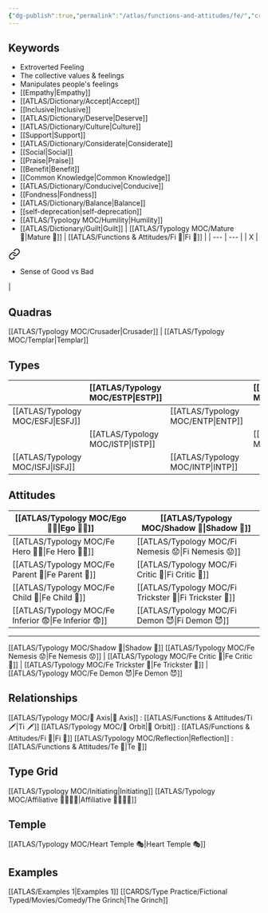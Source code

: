 ```yaml
---
{"dg-publish":true,"permalink":"/atlas/functions-and-attitudes/fe/","created":"2022-12-27T21:20:33.776+01:00","updated":"2023-04-08T11:24:06.531+02:00"}
---
```



## Keywords
- Extroverted Feeling
- The collective values & feelings
- Manipulates people's feelings
- [[Empathy\|Empathy]]
- [[ATLAS/Dictionary/Accept\|Accept]]
- [[Inclusive\|Inclusive]]
- [[ATLAS/Dictionary/Deserve\|Deserve]]
- [[ATLAS/Dictionary/Culture\|Culture]]
- [[Support\|Support]]
- [[ATLAS/Dictionary/Considerate\|Considerate]] 
- [[Social\|Social]]
- [[Praise\|Praise]]
- [[Benefit\|Benefit]]
- [[Common Knowledge\|Common Knowledge]]
- [[ATLAS/Dictionary/Conducive\|Conducive]]
- [[Fondness\|Fondness]] 
- [[ATLAS/Dictionary/Balance\|Balance]] 
- [[self-deprecation\|self-deprecation]] 
- [[ATLAS/Typology MOC/Humility\|Humility]]
- [[ATLAS/Dictionary/Guilt\|Guilt]]
| [[ATLAS/Typology MOC/Mature 🐢\|Mature 🐢]]   | [[ATLAS/Functions & Attitudes/Fi 🔱\|Fi 🔱]]  |
| --- | --- |
| X   | 
<div class="transclusion internal-embed is-loaded"><a class="markdown-embed-link" href="/atlas/functions-and-attitudes/fi/#c079f4" aria-label="Open link"><svg xmlns="http://www.w3.org/2000/svg" width="24" height="24" viewBox="0 0 24 24" fill="none" stroke="currentColor" stroke-width="2" stroke-linecap="round" stroke-linejoin="round" class="svg-icon lucide-link"><path d="M10 13a5 5 0 0 0 7.54.54l3-3a5 5 0 0 0-7.07-7.07l-1.72 1.71"></path><path d="M14 11a5 5 0 0 0-7.54-.54l-3 3a5 5 0 0 0 7.07 7.07l1.71-1.71"></path></svg></a><div class="markdown-embed">



- Sense of Good vs Bad 

</div></div>
    | 


## Quadras
[[ATLAS/Typology MOC/Crusader\|Crusader]] | [[ATLAS/Typology MOC/Templar\|Templar]] 

## Types 

|  |  [[ATLAS/Typology MOC/ESTP\|ESTP]]  |     | [[ATLAS/Typology MOC/ENFJ\|ENFJ]]&nbsp; |
|:---------------|:-----------|:---------------|:---------------|
| [[ATLAS/Typology MOC/ESFJ\|ESFJ]]       | | [[ATLAS/Typology MOC/ENTP\|ENTP]]&nbsp; |      |
| |  [[ATLAS/Typology MOC/ISTP\|ISTP]]  |     | [[ATLAS/Typology MOC/INFJ\|INFJ]]       |
| [[ATLAS/Typology MOC/ISFJ\|ISFJ]]&nbsp; |   |  [[ATLAS/Typology MOC/INTP\|INTP]]      |    |  

## Attitudes
| [[ATLAS/Typology MOC/Ego 🙋‍♂️\|Ego 🙋‍♂️]]     | [[ATLAS/Typology MOC/Shadow 👤\|Shadow 👤]] | 
|----------------- |---| 
| [[ATLAS/Typology MOC/Fe Hero 🦸‍♂️\|Fe Hero 🦸‍♂️]] | [[ATLAS/Typology MOC/Fi Nemesis 😟\|Fi Nemesis 😟]] | 
| [[ATLAS/Typology MOC/Fe Parent 🤨\|Fe Parent 🤨]]  | [[ATLAS/Typology MOC/Fi Critic 🤔\|Fi Critic 🤔]] |
| [[ATLAS/Typology MOC/Fe Child 🧒\|Fe Child 🧒]]   | [[ATLAS/Typology MOC/Fi Trickster 🤡\|Fi Trickster 🤡]] |
| [[ATLAS/Typology MOC/Fe Inferior 😨\|Fe Inferior 😨]] | [[ATLAS/Typology MOC/Fi Demon 😈\|Fi Demon 😈]] |


---
[[ATLAS/Typology MOC/Shadow 👤\|Shadow 👤]] 
[[ATLAS/Typology MOC/Fe Nemesis 😟\|Fe Nemesis 😟]] | [[ATLAS/Typology MOC/Fe Critic 🤔\|Fe Critic 🤔]] | [[ATLAS/Typology MOC/Fe Trickster 🤡\|Fe Trickster 🤡]] | [[ATLAS/Typology MOC/Fe Demon 😈\|Fe Demon 😈]]

## Relationships 
[[ATLAS/Typology MOC/🧲 Axis\|🧲 Axis]] : [[ATLAS/Functions & Attitudes/Ti 🗡️\|Ti 🗡️]]
[[ATLAS/Typology MOC/🔄 Orbit\|🔄 Orbit]] : [[ATLAS/Functions & Attitudes/Fi 🔱\|Fi 🔱]]
[[ATLAS/Typology MOC/Reflection\|Reflection]]  : [[ATLAS/Functions & Attitudes/Te 🏹\|Te 🏹]]

## Type Grid 
[[ATLAS/Typology MOC/Initiating\|Initiating]] 
[[ATLAS/Typology MOC/Affiliative 👨‍👩‍👧‍👦\|Affiliative 👨‍👩‍👧‍👦]] 

## Temple 
[[ATLAS/Typology MOC/Heart Temple 🎭\|Heart Temple 🎭]]

## Examples 
[[ATLAS/Examples 1\|Examples 1]] 
[[CARDS/Type Practice/Fictional Typed/Movies/Comedy/The Grinch\|The Grinch]]


